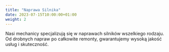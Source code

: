 ```yaml
---
title: "Naprawa Silnika"
date: 2023-07-15T10:00:00+01:00
weight: 2
---
```


Nasi mechanicy specjalizują się w naprawach silników wszelkiego rodzaju. Od drobnych napraw po całkowite remonty, gwarantujemy wysoką jakość usług i skuteczność.
